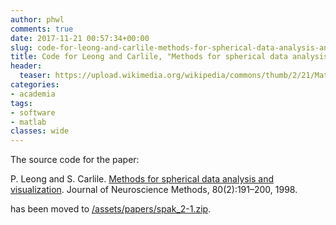 ```yaml
---
author: phwl
comments: true
date: 2017-11-21 00:57:34+00:00
slug: code-for-leong-and-carlile-methods-for-spherical-data-analysis-and-visualization
title: Code for Leong and Carlile, "Methods for spherical data analysis and visualization"
header:
  teaser: https://upload.wikimedia.org/wikipedia/commons/thumb/2/21/Matlab_Logo.png/267px-Matlab_Logo.png
categories:
- academia
tags:
- software
- matlab
classes: wide
---
```


The source code for the paper:

P. Leong and S. Carlile. [Methods for spherical data analysis and visualization](/assets/papers/spak_jnm98.pdf). Journal of Neuroscience Methods, 80(2):191–200, 1998.

has been moved to [/assets/papers/spak_2-1.zip](/assets/papers/spak_2-1.zip).
